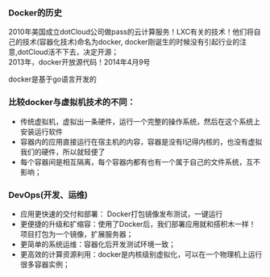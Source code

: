 ### Docker的历史
2010年美国成立dotCloud公司做pass的云计算服务！LXC有关的技术！他们将自己的技术(容器化技术)命名为docker, docker刚诞生的时候没有引起行业的注意,dotCloud活不下去，决定开源；    
2013年，docker开放源代码！2014年4月9号    

docker是基于go语言开发的

### 比较docker与虚拟机技术的不同：
- 传统虚拟机，虚拟出一条硬件，运行一个完整的操作系统，然后在这个系统上安装运行软件   
- 容器内的应用直接运行在宿主机的内容，容器是没有I记得内核的，也没有虚拟我们的硬件，所以就轻便了
- 每个容器间是相互隔离，每个容器内都有也有一个属于自己的文件系统，互不影响；
  
### DevOps(开发、运维)
- 应用更快速的交付和部署： Docker打包镜像发布测试，一键运行
- 更便捷的升级和扩缩容：使用了Docker后，我们部署应用就和搭积木一样！项目打包为一个镜像，扩展服务器；
- 更简单的系统运维：容器化后开发测试环境一致；
- 更高效的计算资源利用：docker是内核级别虚拟化，可以在一个物理机上运行很多容器实例；